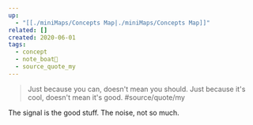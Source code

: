 ```yaml
---
up:
  - "[[./miniMaps/Concepts Map|./miniMaps/Concepts Map]]"
related: []
created: 2020-06-01
tags:
  - concept
  - note_boat🚤
  - source_quote_my
---
```


> Just because you can, doesn't mean you should. 
> Just because it's cool, doesn't mean it's good. #source/quote/my 

The signal is the good stuff. The noise, not so much.